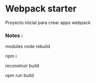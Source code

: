 # Webpack starter

Proyecto inicial para crear apps webpack

### Notes :
modules node rebuild

npm i

reconstruir build

npm run build

